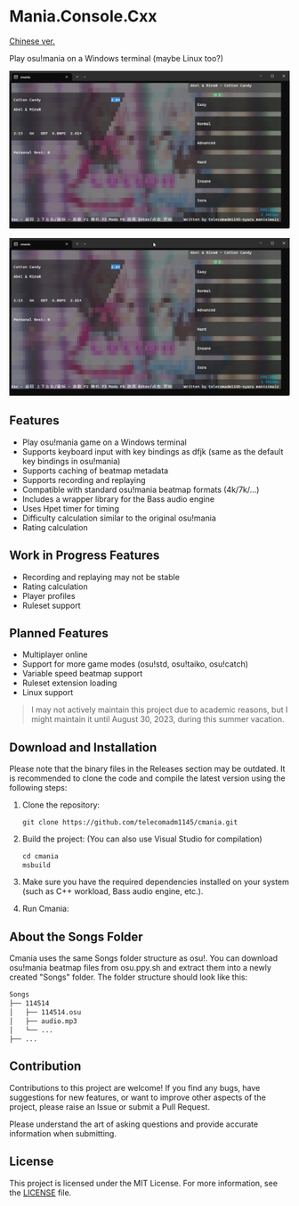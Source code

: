 # Mania.Console.Cxx
[Chinese ver.](README.md)

Play osu!mania on a Windows terminal (maybe Linux too?)

![Cmania songselct](WindowsTerminal_OF4gQdllRZ.png)

![Cmania gameplay](WindowsTerminal_RaPclfQL8v.png)

## Features
- Play osu!mania game on a Windows terminal
- Supports keyboard input with key bindings as dfjk (same as the default key bindings in osu!mania)
- Supports caching of beatmap metadata
- Supports recording and replaying
- Compatible with standard osu!mania beatmap formats (4k/7k/...)
- Includes a wrapper library for the Bass audio engine
- Uses Hpet timer for timing
- Difficulty calculation similar to the original osu!mania
- Rating calculation

## Work in Progress Features
- Recording and replaying may not be stable
- Rating calculation
- Player profiles
- Ruleset support

## Planned Features
- Multiplayer online
- Support for more game modes (osu!std, osu!taiko, osu!catch)
- Variable speed beatmap support
- Ruleset extension loading
- Linux support

> I may not actively maintain this project due to academic reasons, but I might maintain it until August 30, 2023, during this summer vacation.

## Download and Installation

Please note that the binary files in the Releases section may be outdated. It is recommended to clone the code and compile the latest version using the following steps:

1. Clone the repository:

   ```
   git clone https://github.com/telecomadm1145/cmania.git
   ```

2. Build the project: (You can also use Visual Studio for compilation)

   ```
   cd cmania
   msbuild
   ```

3. Make sure you have the required dependencies installed on your system (such as C++ workload, Bass audio engine, etc.).

4. Run Cmania:

## About the Songs Folder

Cmania uses the same Songs folder structure as osu!. You can download osu!mania beatmap files from osu.ppy.sh and extract them into a newly created "Songs" folder. The folder structure should look like this:

```
Songs
├── 114514
│   ├── 114514.osu
│   ├── audio.mp3
│   └── ...
├── ...
```

## Contribution

Contributions to this project are welcome! If you find any bugs, have suggestions for new features, or want to improve other aspects of the project, please raise an Issue or submit a Pull Request.

Please understand the art of asking questions and provide accurate information when submitting.

## License

This project is licensed under the MIT License. For more information, see the [LICENSE](LICENSE) file.
